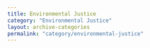 ```yaml
---
title: Environmental Justice
category: "Environmental Justice"
layout: archive-categories
permalink: "category/environmental-justice"
---
```

